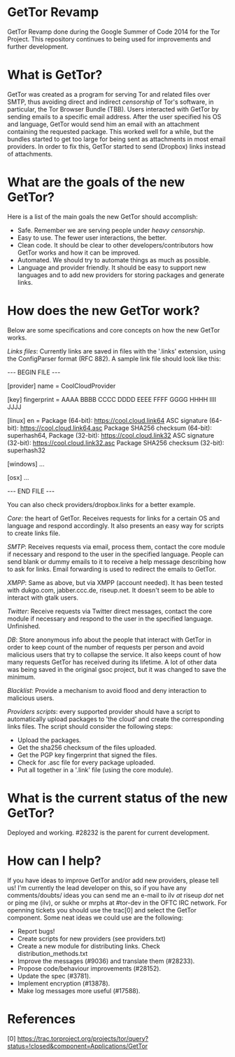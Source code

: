 GetTor Revamp
=============

GetTor Revamp done during the Google Summer of Code 2014 for the Tor Project.
This repository continues to being used for improvements and further
development.

What is GetTor?
===============

GetTor was created as a program for serving Tor and related files over SMTP,
thus avoiding direct and indirect _censorship_ of Tor's software, in particular,
the Tor Browser Bundle (TBB). Users interacted with GetTor by sending emails
to a specific email address. After the user specified his OS and language,
GetTor would send him an email with an attachment containing the requested
package. This worked well for a while, but the bundles started to get too
large for being sent as attachments in most email providers. In order to fix
this, GetTor started to send (Dropbox) links instead of attachments.

What are the goals of the new GetTor?
=====================================

Here is a list of the main goals the new GetTor should accomplish:

 * Safe. Remember we are serving people under _heavy censorship_.
 * Easy to use. The fewer user interactions, the better.
 * Clean code. It should be clear to other developers/contributors how GetTor
 works and how it can be improved.
 * Automated. We should try to automate things as much as possible.
 * Language and provider friendly. It should be easy to support new languages
 and to add new providers for storing packages and generate links.


How does the new GetTor work?
==============================

Below are some specifications and core concepts on how the new GetTor works.

*Links files*: Currently links are saved in files with the '.links' extension,
using the ConfigParser format (RFC 882). A sample link file should look like
this:

--- BEGIN FILE ---

  [provider]
  name = CoolCloudProvider

  [key]
  fingerprint = AAAA BBBB CCCC DDDD EEEE FFFF GGGG HHHH IIII JJJJ

  [linux]
  en = Package (64-bit): https://cool.cloud.link64
	ASC signature (64-bit): https://cool.cloud.link64.asc
	Package SHA256 checksum (64-bit): superhash64,
	Package (32-bit): https://cool.cloud.link32
	ASC signature (32-bit): https://cool.cloud.link32.asc
	Package SHA256 checksum (32-bit): superhash32

  [windows]
  ...

  [osx]
  ...

--- END FILE ---

You can also check providers/dropbox.links for a better example.

*Core*: the heart of GetTor. Receives requests for links for a certain OS and
language and respond accordingly. It also presents an easy way for scripts
to create links file.

*SMTP*: Receives requests via email, process them, contact the core module if
necessary and respond to the user in the specified language. People can send
blank or dummy emails to it to receive a help message describing how to ask
for links. Email forwarding is used to redirect the emails to GetTor.

*XMPP*: Same as above, but via XMPP (account needed). It has been tested with
dukgo.com, jabber.ccc.de, riseup.net. It doesn't seem to be able to interact
with gtalk users.

*Twitter*: Receive requests via Twitter direct messages, contact the core module
if necessary and respond to the user in the specified language. Unfinished.

*DB*: Store anonymous info about the people that interact with GetTor in order
to keep count of the number of requests per person and avoid malicious users
that try to collapse the service. It also keeps count of how many requests
GetTor has received during its lifetime. A lot of other data was being saved
in the original gsoc project, but it was changed to save the minimum. 

*Blacklist*: Provide a mechanism to avoid flood and deny interaction to
malicious users.

*Providers scripts*: every supported provider should have a script to
automatically upload packages to 'the cloud' and create the corresponding
links files. The script should consider the following steps:

 * Upload the packages.
 * Get the sha256 checksum of the files uploaded.
 * Get the PGP key fingerprint that signed the files.
 * Check for .asc file for every package uploaded.
 * Put all together in a '.link' file (using the core module).


What is the current status of the new GetTor?
=============================================

Deployed and working. #28232 is the parent for current development.


How can I help?
================

If you have ideas to improve GetTor and/or add new providers, please tell us!
I'm currently the lead developer on this, so if you have any comments/doubts/
ideas you can send me an e-mail to ilv _at_ riseup _dot_ net or ping me (ilv),
or sukhe or mrphs at #tor-dev in the OFTC IRC network. For openning tickets you
should use the trac[0] and select the GetTor component. Some neat ideas we
could use are the following:

 * Report bugs!
 * Create scripts for new providers (see providers.txt)
 * Create a new module for distributing links. Check distribution_methods.txt
 * Improve the messages (#9036) and translate them (#28233).
 * Propose code/behaviour improvements (#28152).
 * Update the spec (#3781).
 * Implement encryption (#13878).
 * Make log messages more useful (#17588).

References
===========

[0] https://trac.torproject.org/projects/tor/query?status=!closed&component=Applications/GetTor

